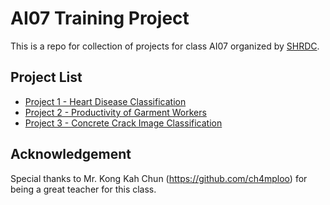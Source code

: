 # AI07 Training Project
This is a repo for collection of projects for class AI07 organized by [SHRDC](https://www.shrdc.org.my/).

## Project List
* [Project 1 - Heart Disease Classification](https://github.com/illusionikx/AI07_training_projects/tree/main/Project%201%20-%20Heart%20Disease%20Classification)
* [Project 2 - Productivity of Garment Workers](https://github.com/illusionikx/AI07_training_projects/tree/main/Project%202%20-%20Productivity%20Prediction%20of%20Garment%20Employees)
* [Project 3 - Concrete Crack Image Classification](https://github.com/illusionikx/AI07_training_projects/tree/main/Project%203%20-%20Concrete%20Crack%20Image%20Classification)

## Acknowledgement
Special thanks to Mr. Kong Kah Chun (https://github.com/ch4mploo) for being a great teacher for this class.
